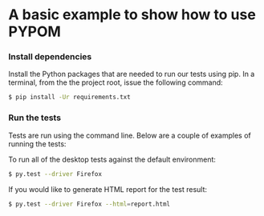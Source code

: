# A basic example to show how to use PYPOM

### Install dependencies
Install the Python packages that are needed to run our tests using pip. In a
terminal, from the the project root, issue the following command:

```bash
$ pip install -Ur requirements.txt
```

### Run the tests
Tests are run using the command line. Below are a couple of examples of running
the tests:

To run all of the desktop tests against the default environment:

```bash
$ py.test --driver Firefox
```

If you would like to generate HTML report for the test result:

```bash
$ py.test --driver Firefox --html=report.html
```